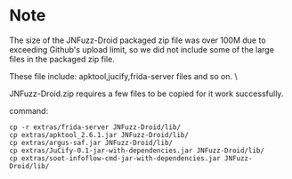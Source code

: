 # Note

The size of the JNFuzz-Droid packaged zip file was over 100M due to exceeding Github's upload limit, so we did not include some of the large files in the packaged zip file.

These file include: apktool,jucify,frida-server files and so on. \\


JNFuzz-Droid.zip requires a few files to be copied for it work successfully.


command:

```
cp -r extras/frida-server JNFuzz-Droid/lib/
cp extras/apktool_2.6.1.jar JNFuzz-Droid/lib/
cp extras/argus-saf.jar JNFuzz-Droid/lib/
cp extras/JuCify-0.1-jar-with-dependencies.jar JNFuzz-Droid/lib/
cp extras/soot-infoflow-cmd-jar-with-dependencies.jar JNFuzz-Droid/lib/
```
